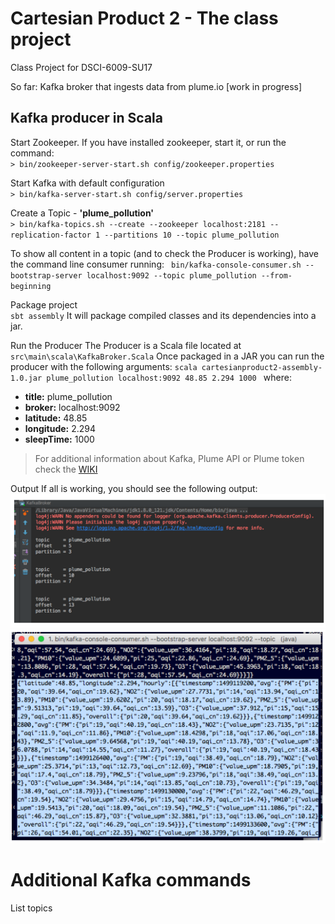 # Cartesian Product 2 - The class project

Class Project for DSCI-6009-SU17

So far:
 Kafka broker that ingests data from plume.io [work in progress]




## Kafka producer in Scala

Start Zookeeper.
If you have installed zookeeper, start it, or run the command:     
`> bin/zookeeper-server-start.sh config/zookeeper.properties`

Start Kafka with default configuration               
`> bin/kafka-server-start.sh config/server.properties`

Create a Topic - **'plume_pollution'**        
`> bin/kafka-topics.sh --create --zookeeper localhost:2181 --replication-factor 1 --partitions 10 --topic plume_pollution`

To show all content in a topic (and to check the Producer is working), have the command line consumer running:
` bin/kafka-console-consumer.sh --bootstrap-server localhost:9092 --topic plume_pollution --from-beginning`


Package project       
`sbt assembly`
It will package compiled classes and its dependencies into a jar.

Run the Producer
The Producer is a Scala file located at `src\main\scala\KafkaBroker.Scala`
Once packaged in a JAR you can run the producer with the following arguments:
`scala cartesianproduct2-assembly-1.0.jar plume_pollution localhost:9092 48.85 2.294 1000 `
where:
+ __title:__ plume_pollution
+ __broker:__ localhost:9092
+ __latitude:__ 48.85
+ __longitude:__ 2.294
+ __sleepTime:__ 1000

> For additional information about Kafka, Plume API or Plume token check the [WIKI](https://github.com/zipfian/cartesianproduct2/wiki)

Output
If all is working, you should see the following output:
![IntelliJ Producer Output ](https://raw.githubusercontent.com/gth158a/experience/master/kafka/images/intellij_producer_output.png)
![Terminal Kafka Consumer Output ](https://raw.githubusercontent.com/gth158a/experience/master/kafka/images/kafka_consumer_output.png)

# Additional Kafka commands
List topics
